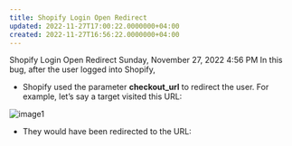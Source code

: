 ```yaml
---
title: Shopify Login Open Redirect
updated: 2022-11-27T17:00:22.0000000+04:00
created: 2022-11-27T16:56:22.0000000+04:00
---
```


Shopify Login Open Redirect
Sunday, November 27, 2022
4:56 PM
In this bug, after the user logged into Shopify,

- Shopify used the parameter **checkout_url** to redirect the user. For example, let’s say a target visited this URL:

![image1](image1-178.png)

- They would have been redirected to the URL:

